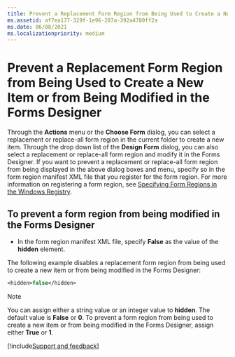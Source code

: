 ```yaml
---
title: Prevent a Replacement Form Region from Being Used to Create a New Item or from Being Modified in the Forms Designer
ms.assetid: af7ea177-329f-1e96-287a-392a4780ff2a
ms.date: 06/08/2021
ms.localizationpriority: medium
---
```



# Prevent a Replacement Form Region from Being Used to Create a New Item or from Being Modified in the Forms Designer

 Through the **Actions** menu or the **Choose Form** dialog, you can select a replacement or replace-all form region in the current folder to create a new item. Through the drop down list of the **Design Form** dialog, you can also select a replacement or replace-all form region and modify it in the Forms Designer. If you want to prevent a replacement or replace-all form region from being displayed in the above dialog boxes and menu, specify so in the form region manifest XML file that you register for the form region. For more information on registering a form region, see [Specifying Form Regions in the Windows Registry](specifying-form-regions-in-the-windows-registry.md).

## To prevent a form region from being modified in the Forms Designer

- In the form region manifest XML file, specify **False** as the value of the **hidden** element.

The following example disables a replacement form region from being used to create a new item or from being modified in the Forms Designer:

```vb
<hidden>false</hidden>
```

> [!NOTE]
> You can assign either a string value or an integer value to **hidden**. The default value is **False** or **0**. To prevent a form region from being used to create a new item or from being modified in the Forms Designer, assign either **True** or **1**.

[!include[Support and feedback](~/includes/feedback-boilerplate.md)]
